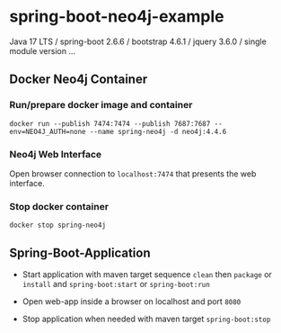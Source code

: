 # spring-boot-neo4j-example

Java 17 LTS / spring-boot 2.6.6 / bootstrap 4.6.1 / jquery 3.6.0 / single module version ...

## Docker Neo4j Container

### Run/prepare docker image and container

``docker run --publish 7474:7474 --publish 7687:7687 --env=NEO4J_AUTH=none --name spring-neo4j -d neo4j:4.4.6``

### Neo4j Web Interface

Open browser connection to ``localhost:7474`` that presents the web interface.

### Stop docker container

``docker stop spring-neo4j``

## Spring-Boot-Application
- Start application with maven target sequence ``clean`` then ``package`` or ``install`` and ``spring-boot:start`` or ``spring-boot:run``

- Open web-app inside a browser on localhost and port ``8080``

- Stop application when needed with maven target ``spring-boot:stop``